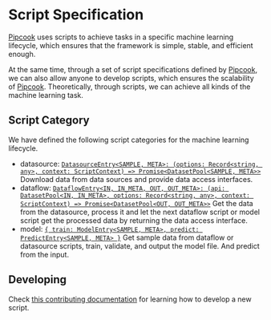 # Script Specification

[Pipcook][] uses scripts to achieve tasks in a specific machine learning lifecycle, which ensures that the framework is simple, stable, and efficient enough.

At the same time, through a set of script specifications defined by [Pipcook][], we can also allow anyone to develop scripts, which ensures the scalability of [Pipcook][]. Theoretically, through scripts, we can achieve all kinds of the machine learning task.


## Script Category

We have defined the following script categories for the machine learning lifecycle.

- datasource: [`DatasourceEntry<SAMPLE, META>: (options: Record<string, any>, context: ScriptContext) => Promise<DatasetPool<SAMPLE, META>>`](https://alibaba.github.io/pipcook/typedoc/script/index.html#datasourceentry) Download data from data sources and provide data access interfaces.
- dataflow: [`DataflowEntry<IN, IN_META, OUT, OUT_META>: (api: DatasetPool<IN, IN_META>, options: Record<string, any>, context: ScriptContext) => Promise<DatasetPool<OUT, OUT_META>>`](https://alibaba.github.io/pipcook/typedoc/script/index.html#dataflowentry) Get the data from the datasource, process it and let the next dataflow script or model script get the processed data by returning the data access interface.
- model: [`{ train: ModelEntry<SAMPLE, META>, predict: PredictEntry<SAMPLE, META> }`](https://alibaba.github.io/pipcook/typedoc/script/interfaces/extmodelentry.html) Get sample data from dataflow or datasource scripts, train, validate, and output the model file. And predict from the input.

## Developing

Check [this contributing documentation](../contributing/contribute-a-script.md) for learning how to develop a new script.

[Pipcook]: https://github.com/alibaba/pipcook
[Pipcook Script]: ../../GLOSSORY.md#pipcook-script
[Pipcook Tools]: ../../manual/pipcook-tools.md
[PyPI]: https://pypi.org
